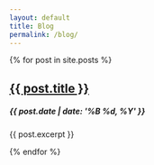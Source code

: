 ```yaml
---
layout: default
title: Blog
permalink: /blog/
---
```


{% for post in site.posts %}
   <h2><a href="{{ post.url }}">{{ post.title }}</a></h2>
   <h5>{{ post.date | date: '%B %d, %Y' }}</h5>
   {{ post.excerpt }}



{% endfor %}
